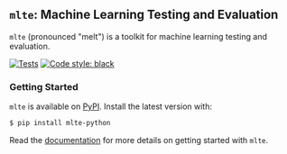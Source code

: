 ## `mlte`: Machine Learning Testing and Evaluation

`mlte` (pronounced "melt") is a toolkit for machine learning testing and evaluation.

[![Tests](https://github.com/turingcompl33t/mlte/actions/workflows/tests.yaml/badge.svg)](https://github.com/turingcompl33t/mlte/actions/workflows/tests.yaml)
[![Code style: black](https://img.shields.io/badge/code%20style-black-000000.svg)](https://github.com/psf/black)

### Getting Started

`mlte` is available on [PyPI](https://pypi.org/project/mlte-python/). Install the latest version with:

```bash
$ pip install mlte-python
```

Read the [documentation](https://mlte.readthedocs.io/en/latest/) for more details on getting started with `mlte`.
